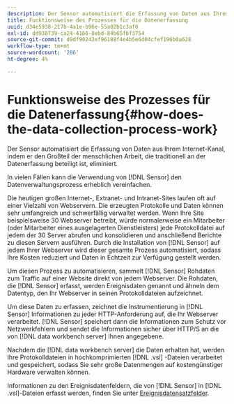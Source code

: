 ```yaml
---
description: Der Sensor automatisiert die Erfassung von Daten aus Ihrem Internet-Kanal, indem er den Großteil der menschlichen Arbeit, die traditionell an der Datenerfassung beteiligt ist, eliminiert.
title: Funktionsweise des Prozesses für die Datenerfassung
uuid: d34e5938-217b-4a1e-b96e-55a02b1c3af0
exl-id: dd930739-ca24-4166-8ebd-84b65f6f3754
source-git-commit: d9df90242ef96188f4e4b5e6d04cfef196b0a628
workflow-type: tm+mt
source-wordcount: '286'
ht-degree: 4%

---
```


# Funktionsweise des Prozesses für die Datenerfassung{#how-does-the-data-collection-process-work}

Der Sensor automatisiert die Erfassung von Daten aus Ihrem Internet-Kanal, indem er den Großteil der menschlichen Arbeit, die traditionell an der Datenerfassung beteiligt ist, eliminiert.

In vielen Fällen kann die Verwendung von [!DNL Sensor] den Datenverwaltungsprozess erheblich vereinfachen.

Die heutigen großen Internet-, Extranet- und Intranet-Sites laufen oft auf einer Vielzahl von Webservern. Die erzeugten Protokolle und Daten können sehr umfangreich und schwerfällig verwaltet werden. Wenn Ihre Site beispielsweise 30 Webserver betreibt, würde normalerweise ein Mitarbeiter (oder Mitarbeiter eines ausgelagerten Dienstleisters) jede Protokolldatei auf jedem der 30 Server abrufen und konsolidieren und anschließend Berichte zu diesen Servern ausführen. Durch die Installation von [!DNL Sensor] auf jedem Ihrer Webserver wird dieser gesamte Prozess automatisiert, sodass Ihre Kosten reduziert und Daten in Echtzeit zur Verfügung gestellt werden.

Um diesen Prozess zu automatisieren, sammelt [!DNL Sensor] Rohdaten zum Traffic auf einer Website direkt von jedem Webserver. Die Rohdaten, die [!DNL Sensor] erfasst, werden Ereignisdaten genannt und ähneln dem Datentyp, den Ihr Webserver in seinen Protokolldateien aufzeichnet.

Um diese Daten zu erfassen, zeichnet die Instrumentierung in [!DNL Sensor] Informationen zu jeder HTTP-Anforderung auf, die Ihr Webserver verarbeitet. [!DNL Sensor] speichert dann die Informationen zum Schutz vor Netzwerkfehlern und sendet die Informationen sicher über HTTP/S an die von  [!DNL data workbench server] Ihnen angegebene.

Nachdem die [!DNL data workbench server] die Daten erhalten hat, werden Ihre Protokolldateien in hochkomprimierten [!DNL .vsl] -Dateien verarbeitet und gespeichert, sodass Sie sehr große Datenmengen auf kostengünstiger Hardware verwalten können.

Informationen zu den Ereignisdatenfeldern, die von [!DNL Sensor] in [!DNL .vsl]-Dateien erfasst werden, finden Sie unter [Ereignisdatensatzfelder](../../home/c-snsr-ovrvw/c-evnt-data-rcd-flds/c-evnt-data-rcd-flds.md#concept-ed2a8797cb5b4995b55ffd50a9f12a44).
